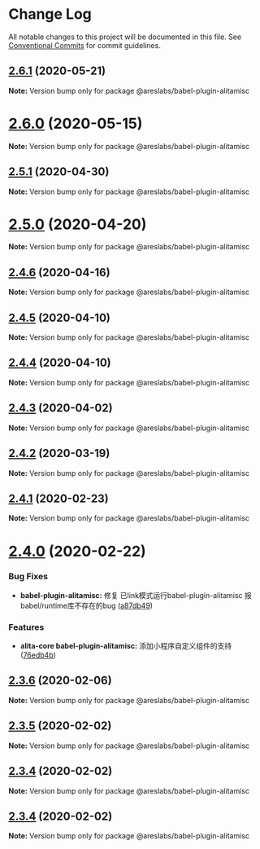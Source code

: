 # Change Log

All notable changes to this project will be documented in this file.
See [Conventional Commits](https://conventionalcommits.org) for commit guidelines.

## [2.6.1](https://github.com/areslabs/alita/compare/v2.6.0...v2.6.1) (2020-05-21)

**Note:** Version bump only for package @areslabs/babel-plugin-alitamisc





# [2.6.0](https://github.com/areslabs/alita/compare/v2.5.1...v2.6.0) (2020-05-15)

**Note:** Version bump only for package @areslabs/babel-plugin-alitamisc





## [2.5.1](https://github.com/areslabs/alita/compare/v2.5.0...v2.5.1) (2020-04-30)

**Note:** Version bump only for package @areslabs/babel-plugin-alitamisc





# [2.5.0](https://github.com/areslabs/alita/compare/v2.4.6...v2.5.0) (2020-04-20)

**Note:** Version bump only for package @areslabs/babel-plugin-alitamisc





## [2.4.6](https://github.com/areslabs/alita/compare/v2.4.5...v2.4.6) (2020-04-16)

**Note:** Version bump only for package @areslabs/babel-plugin-alitamisc





## [2.4.5](https://github.com/areslabs/alita/compare/v2.4.4...v2.4.5) (2020-04-10)

**Note:** Version bump only for package @areslabs/babel-plugin-alitamisc





## [2.4.4](https://github.com/areslabs/alita/compare/v2.4.3...v2.4.4) (2020-04-10)

**Note:** Version bump only for package @areslabs/babel-plugin-alitamisc





## [2.4.3](https://github.com/areslabs/alita/compare/v2.4.2...v2.4.3) (2020-04-02)

**Note:** Version bump only for package @areslabs/babel-plugin-alitamisc





## [2.4.2](https://github.com/areslabs/alita/compare/v2.4.1...v2.4.2) (2020-03-19)

**Note:** Version bump only for package @areslabs/babel-plugin-alitamisc





## [2.4.1](https://github.com/areslabs/alita/compare/v2.4.0...v2.4.1) (2020-02-23)

**Note:** Version bump only for package @areslabs/babel-plugin-alitamisc





# [2.4.0](https://github.com/areslabs/alita/compare/v2.3.6...v2.4.0) (2020-02-22)


### Bug Fixes

* **babel-plugin-alitamisc:** 修复 已link模式运行babel-plugin-alitamisc 报babel/runtime库不存在的bug ([a87db49](https://github.com/areslabs/alita/commit/a87db4953a8232b23e367dbd35c11c146a27847a))


### Features

* **alita-core babel-plugin-alitamisc:** 添加小程序自定义组件的支持 ([76edb4b](https://github.com/areslabs/alita/commit/76edb4b7f6cbd34069a972eef3acbc4b96632002))





## [2.3.6](https://github.com/areslabs/alita/compare/v2.3.5...v2.3.6) (2020-02-06)

**Note:** Version bump only for package @areslabs/babel-plugin-alitamisc





## [2.3.5](https://github.com/areslabs/alita/compare/v2.3.4...v2.3.5) (2020-02-02)

**Note:** Version bump only for package @areslabs/babel-plugin-alitamisc





## [2.3.4](https://github.com/areslabs/alita/compare/v2.3.3...v2.3.4) (2020-02-02)

**Note:** Version bump only for package @areslabs/babel-plugin-alitamisc





## [2.3.4](https://github.com/areslabs/alita/compare/v2.3.3...v2.3.4) (2020-02-02)

**Note:** Version bump only for package @areslabs/babel-plugin-alitamisc
